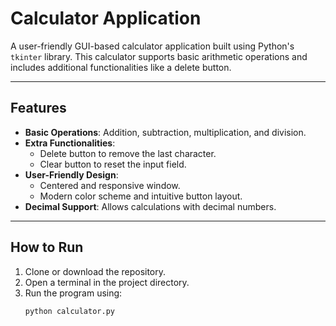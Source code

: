 # Calculator Application

A user-friendly GUI-based calculator application built using Python's `tkinter` library. This calculator supports basic arithmetic operations and includes additional functionalities like a delete button.

---

## Features
- **Basic Operations**: Addition, subtraction, multiplication, and division.
- **Extra Functionalities**:
  - Delete button to remove the last character.
  - Clear button to reset the input field.
- **User-Friendly Design**:
  - Centered and responsive window.
  - Modern color scheme and intuitive button layout.
- **Decimal Support**: Allows calculations with decimal numbers.


---

## How to Run
1. Clone or download the repository.
2. Open a terminal in the project directory.
3. Run the program using:
   ```bash
   python calculator.py
